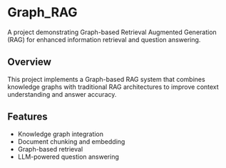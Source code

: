 # Graph_RAG

A project demonstrating Graph-based Retrieval Augmented Generation (RAG) for enhanced information retrieval and question answering.

## Overview
This project implements a Graph-based RAG system that combines knowledge graphs with traditional RAG architectures to improve context understanding and answer accuracy.

## Features
- Knowledge graph integration
- Document chunking and embedding
- Graph-based retrieval
- LLM-powered question answering
